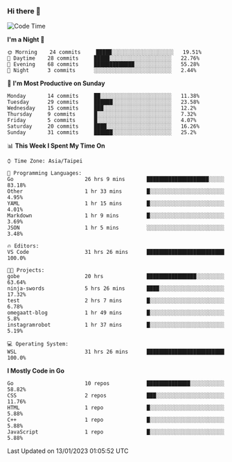 ### Hi there 👋

<!--START_SECTION:waka-->
![Code Time](http://img.shields.io/badge/Code%20Time-745%20hrs%2055%20mins-blue)

**I'm a Night 🦉** 

```text
🌞 Morning    24 commits     █████░░░░░░░░░░░░░░░░░░░░   19.51% 
🌆 Daytime    28 commits     █████░░░░░░░░░░░░░░░░░░░░   22.76% 
🌃 Evening    68 commits     █████████████░░░░░░░░░░░░   55.28% 
🌙 Night      3 commits      ░░░░░░░░░░░░░░░░░░░░░░░░░   2.44%

```
📅 **I'm Most Productive on Sunday** 

```text
Monday       14 commits     ██░░░░░░░░░░░░░░░░░░░░░░░   11.38% 
Tuesday      29 commits     ██████░░░░░░░░░░░░░░░░░░░   23.58% 
Wednesday    15 commits     ███░░░░░░░░░░░░░░░░░░░░░░   12.2% 
Thursday     9 commits      █░░░░░░░░░░░░░░░░░░░░░░░░   7.32% 
Friday       5 commits      █░░░░░░░░░░░░░░░░░░░░░░░░   4.07% 
Saturday     20 commits     ████░░░░░░░░░░░░░░░░░░░░░   16.26% 
Sunday       31 commits     ██████░░░░░░░░░░░░░░░░░░░   25.2%

```


📊 **This Week I Spent My Time On** 

```text
⌚︎ Time Zone: Asia/Taipei

💬 Programming Languages: 
Go                       26 hrs 9 mins       ████████████████████░░░░░   83.18% 
Other                    1 hr 33 mins        █░░░░░░░░░░░░░░░░░░░░░░░░   4.95% 
YAML                     1 hr 15 mins        █░░░░░░░░░░░░░░░░░░░░░░░░   4.01% 
Markdown                 1 hr 9 mins         █░░░░░░░░░░░░░░░░░░░░░░░░   3.69% 
JSON                     1 hr 5 mins         ░░░░░░░░░░░░░░░░░░░░░░░░░   3.48%

🔥 Editors: 
VS Code                  31 hrs 26 mins      █████████████████████████   100.0%

🐱‍💻 Projects: 
gobe                     20 hrs              ████████████████░░░░░░░░░   63.64% 
ninja-swords             5 hrs 26 mins       ████░░░░░░░░░░░░░░░░░░░░░   17.32% 
test                     2 hrs 7 mins        █░░░░░░░░░░░░░░░░░░░░░░░░   6.78% 
omegaatt-blog            1 hr 49 mins        █░░░░░░░░░░░░░░░░░░░░░░░░   5.8% 
instagramrobot           1 hr 37 mins        █░░░░░░░░░░░░░░░░░░░░░░░░   5.19%

💻 Operating System: 
WSL                      31 hrs 26 mins      █████████████████████████   100.0%

```

**I Mostly Code in Go** 

```text
Go                       10 repos            ██████████████░░░░░░░░░░░   58.82% 
CSS                      2 repos             ███░░░░░░░░░░░░░░░░░░░░░░   11.76% 
HTML                     1 repo              █░░░░░░░░░░░░░░░░░░░░░░░░   5.88% 
C++                      1 repo              █░░░░░░░░░░░░░░░░░░░░░░░░   5.88% 
JavaScript               1 repo              █░░░░░░░░░░░░░░░░░░░░░░░░   5.88%

```



 Last Updated on 13/01/2023 01:05:52 UTC
<!--END_SECTION:waka-->

<!--
**omegaatt36/omegaatt36** is a ✨ _special_ ✨ repository because its `README.md` (this file) appears on your GitHub profile.

Here are some ideas to get you started:

- 🔭 I’m currently working on ...
- 🌱 I’m currently learning ...
- 👯 I’m looking to collaborate on ...
- 🤔 I’m looking for help with ...
- 💬 Ask me about ...
- 📫 How to reach me: ...
- 😄 Pronouns: ...
- ⚡ Fun fact: ...
-->
